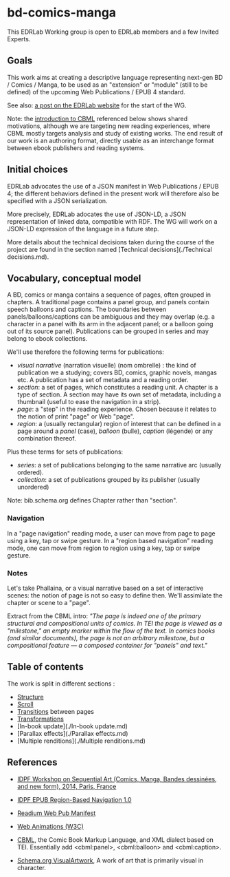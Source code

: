 # bd-comics-manga

This EDRLab Working group is open to EDRLab members and a few Invited Experts.

## Goals

This work aims at creating a descriptive language representing next-gen BD / Comics / Manga, to be used as an "extension" or "module" (still to be defined) of the upcoming Web Publications / EPUB 4 standard.  

See also: [a post on the EDRLab website](https://www.edrlab.org/2017/07/07/bd-comics-manga-working-group-starting/) for the start of the WG.

Note: the [introduction to CBML](http://www.digitalhumanities.org/dhq/vol/6/1/000117/000117.html) referenced below shows shared motivations, although we are targeting new reading experiences, where CBML mostly targets analysis and study of existing works. The end result of our work is an authoring format, directly usable as an interchange format between ebook publishers and reading systems. 

## Initial choices

EDRLab advocates the use of a JSON manifest in Web Publications / EPUB 4; the different behaviors defined in the present work will therefore also be specified with a JSON serialization.

More precisely, EDRLab adocates the use of JSON-LD, a JSON representation of linked data, compatible with RDF. The WG will work on a JSON-LD expression of the language in a future step.

More details about the technical decisions taken during the course of the project are found in the section named [Technical decisions](./Technical decisions.md).

## Vocabulary, conceptual model

A BD, comics or manga contains a sequence of pages, often grouped in chapters. A traditional page contains a panel group, and panels contain speech balloons and captions. The boundaries between panels/balloons/captions can be ambiguous and they may overlap (e.g. a character in a panel with its arm in the adjacent panel; or a balloon going out of its source panel). Publications can be grouped in series and may belong to ebook collections.

We'll use therefore the following terms for publications:

* *visual narrative* (narration visuelle) (nom ombrelle) : the kind of publication we a studying; covers BD, comics,  graphic novels, mangas etc. A publication has a set of metadata and a reading order.
* *section*: a set of pages, which constitutes a reading unit. A chapter is a type of section. A section may have its own set of metadata, including a thumbnail (useful to ease the navigation in a strip).
* *page*: a "step" in the reading experience. Chosen because it relates to the notion of print "page" or Web "page". 
* *region*: a (usually rectangular) region of interest that can be defined in a page around a *panel* (case), *balloon* (bulle), *caption* (légende) or any combination thereof.

Plus these terms for sets of publications:

* *series*: a set of publications belonging to the same narrative arc (usually ordered).
* *collection*: a set of publications grouped by its publisher (usually unordered)

Note: bib.schema.org defines Chapter rather than "section".

### Navigation

In a "page navigation" reading mode, a user can move from page to page using a key, tap or swipe gesture. In a "region based navigation" reading mode, one can move from region to region using a key, tap or swipe gesture.

### Notes
Let's take Phallaina, or a visual narrative based on a set of interactive scenes: the notion of page is not so easy to define then. We'll assimilate the chapter or scene to a "page".

Extract from the CBML intro: <i>"The page is indeed one of the primary structural and compositional units of comics. In TEI the page is viewed as a "milestone," an empty marker within the flow of the text. In comics books (and similar documents), the page is not an arbitrary milestone, but a compositional feature — a composed container for "panels" and text."</i>


## Table of contents

The work is split in different sections :

* [Structure](./Structure.md)
* [Scroll](./Scroll.md)
* [Transitions](./Transitions.md) between pages
* [Transformations](./Transformations.md)
* [In-book update](./In-book update.md)
* [Parallax effects](./Parallax effects.md)
* [Multiple renditions](./Multiple renditions.md)

## References

* [IDPF Workshop on Sequential Art (Comics, Manga, Bandes dessinées, and new form), 2014, Paris, France](http://idpf.org/idpf-comics-manga-workshop-paris)

* [IDPF EPUB Region-Based Navigation 1.0](http://www.idpf.org/epub/renditions/region-nav/)

* [Readium Web Pub Manifest](https://github.com/readium/webpub-manifest/blob/master/README.md)

* [Web Animations (W3C)](https://www.w3.org/TR/web-animations-1/)

* [CBML](http://dcl.slis.indiana.edu/cbml/), the Comic Book Markup Language, and XML dialect based on TEI. Essentially add &lt;cbml:panel>, &lt;cbml:balloon> and &lt;cbml:caption>.

* [Schema.org VisualArtwork](http://schema.org/VisualArtwork), A work of art that is primarily visual in character.
